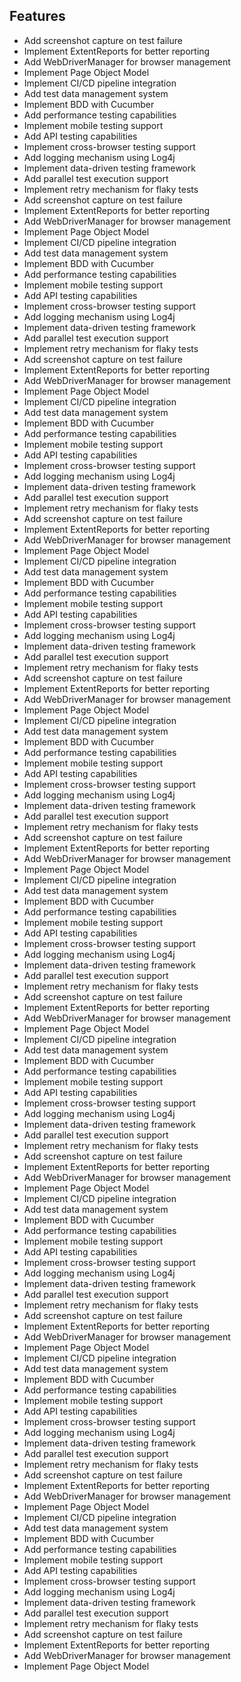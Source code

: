 

## Features
- Add screenshot capture on test failure
- Implement ExtentReports for better reporting
- Add WebDriverManager for browser management
- Implement Page Object Model
- Implement CI/CD pipeline integration
- Add test data management system
- Implement BDD with Cucumber
- Add performance testing capabilities
- Implement mobile testing support
- Add API testing capabilities
- Implement cross-browser testing support
- Add logging mechanism using Log4j
- Implement data-driven testing framework
- Add parallel test execution support
- Implement retry mechanism for flaky tests
- Add screenshot capture on test failure
- Implement ExtentReports for better reporting
- Add WebDriverManager for browser management
- Implement Page Object Model
- Implement CI/CD pipeline integration
- Add test data management system
- Implement BDD with Cucumber
- Add performance testing capabilities
- Implement mobile testing support
- Add API testing capabilities
- Implement cross-browser testing support
- Add logging mechanism using Log4j
- Implement data-driven testing framework
- Add parallel test execution support
- Implement retry mechanism for flaky tests
- Add screenshot capture on test failure
- Implement ExtentReports for better reporting
- Add WebDriverManager for browser management
- Implement Page Object Model
- Implement CI/CD pipeline integration
- Add test data management system
- Implement BDD with Cucumber
- Add performance testing capabilities
- Implement mobile testing support
- Add API testing capabilities
- Implement cross-browser testing support
- Add logging mechanism using Log4j
- Implement data-driven testing framework
- Add parallel test execution support
- Implement retry mechanism for flaky tests
- Add screenshot capture on test failure
- Implement ExtentReports for better reporting
- Add WebDriverManager for browser management
- Implement Page Object Model
- Implement CI/CD pipeline integration
- Add test data management system
- Implement BDD with Cucumber
- Add performance testing capabilities
- Implement mobile testing support
- Add API testing capabilities
- Implement cross-browser testing support
- Add logging mechanism using Log4j
- Implement data-driven testing framework
- Add parallel test execution support
- Implement retry mechanism for flaky tests
- Add screenshot capture on test failure
- Implement ExtentReports for better reporting
- Add WebDriverManager for browser management
- Implement Page Object Model
- Implement CI/CD pipeline integration
- Add test data management system
- Implement BDD with Cucumber
- Add performance testing capabilities
- Implement mobile testing support
- Add API testing capabilities
- Implement cross-browser testing support
- Add logging mechanism using Log4j
- Implement data-driven testing framework
- Add parallel test execution support
- Implement retry mechanism for flaky tests
- Add screenshot capture on test failure
- Implement ExtentReports for better reporting
- Add WebDriverManager for browser management
- Implement Page Object Model
- Implement CI/CD pipeline integration
- Add test data management system
- Implement BDD with Cucumber
- Add performance testing capabilities
- Implement mobile testing support
- Add API testing capabilities
- Implement cross-browser testing support
- Add logging mechanism using Log4j
- Implement data-driven testing framework
- Add parallel test execution support
- Implement retry mechanism for flaky tests
- Add screenshot capture on test failure
- Implement ExtentReports for better reporting
- Add WebDriverManager for browser management
- Implement Page Object Model
- Implement CI/CD pipeline integration
- Add test data management system
- Implement BDD with Cucumber
- Add performance testing capabilities
- Implement mobile testing support
- Add API testing capabilities
- Implement cross-browser testing support
- Add logging mechanism using Log4j
- Implement data-driven testing framework
- Add parallel test execution support
- Implement retry mechanism for flaky tests
- Add screenshot capture on test failure
- Implement ExtentReports for better reporting
- Add WebDriverManager for browser management
- Implement Page Object Model
- Implement CI/CD pipeline integration
- Add test data management system
- Implement BDD with Cucumber
- Add performance testing capabilities
- Implement mobile testing support
- Add API testing capabilities
- Implement cross-browser testing support
- Add logging mechanism using Log4j
- Implement data-driven testing framework
- Add parallel test execution support
- Implement retry mechanism for flaky tests
- Add screenshot capture on test failure
- Implement ExtentReports for better reporting
- Add WebDriverManager for browser management
- Implement Page Object Model
- Implement CI/CD pipeline integration
- Add test data management system
- Implement BDD with Cucumber
- Add performance testing capabilities
- Implement mobile testing support
- Add API testing capabilities
- Implement cross-browser testing support
- Add logging mechanism using Log4j
- Implement data-driven testing framework
- Add parallel test execution support
- Implement retry mechanism for flaky tests
- Add screenshot capture on test failure
- Implement ExtentReports for better reporting
- Add WebDriverManager for browser management
- Implement Page Object Model
- Implement CI/CD pipeline integration
- Add test data management system
- Implement BDD with Cucumber
- Add performance testing capabilities
- Implement mobile testing support
- Add API testing capabilities
- Implement cross-browser testing support
- Add logging mechanism using Log4j
- Implement data-driven testing framework
- Add parallel test execution support
- Implement retry mechanism for flaky tests
- Add screenshot capture on test failure
- Implement ExtentReports for better reporting
- Add WebDriverManager for browser management
- Implement Page Object Model
